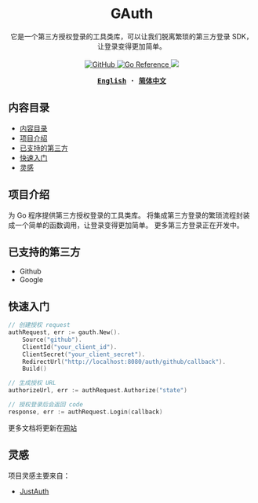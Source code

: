 <h1 align="center">GAuth</h1>

<p align="center">
它是一个第三方授权登录的工具类库，可以让我们脱离繁琐的第三方登录 SDK，让登录变得更加简单。
<br/>
<br/>
<a href="https://github.com/LeoInnovateLab/gauth/blob/master/LICENSE">
  <img alt="GitHub" src="https://img.shields.io/github/license/LeoInnovateLab/gauth"/>
</a>  
<a href="https://pkg.go.dev/github.com/LeoInnovateLab/gauth">
    <img src="https://pkg.go.dev/badge/github.com/LeoInnovateLab/gauth.svg" alt="Go Reference">
</a>
<a href="https://goreportcard.com/report/github.com/LeoInnovateLab/gauth">
    <img src="https://goreportcard.com/badge/github.com/LeoInnovateLab/gauth" />
</a>
</p>

<div align="center">
<strong>
<samp>

[English](README.md) · [简体中文](README.zh-Hans.md)

</samp>
</strong>
</div>


## 内容目录

- [内容目录](#内容目录)
- [项目介绍](#项目介绍)
- [已支持的第三方](#已支持的第三方)
- [快速入门](#快速入门)
- [灵感](#灵感)

## 项目介绍

为 Go 程序提供第三方授权登录的工具类库。
将集成第三方登录的繁琐流程封装成一个简单的函数调用，让登录变得更加简单。
更多第三方登录正在开发中。

## 已支持的第三方

* Github
* Google

## 快速入门

```go
// 创建授权 request
authRequest, err := gauth.New().
    Source("github").
    ClientId("your_client_id").
    ClientSecret("your_client_secret").
    RedirectUrl("http://localhost:8080/auth/github/callback").
    Build()

// 生成授权 URL		
authorizeUrl, err := authRequest.Authorize("state")

// 授权登录后会返回 code
response, err := authRequest.Login(callback)
```

更多文档将更新在[网站](https://gauth.dev)

## 灵感

项目灵感主要来自：
- [JustAuth](https://github.com/justauth/JustAuth)